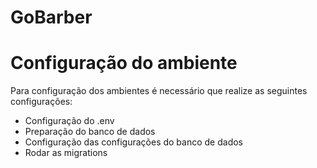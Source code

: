 # GoBarber

# Configuração do ambiente

Para configuração dos ambientes é necessário que realize as seguintes configurações:

- Configuração do .env
- Preparação do banco de dados
- Configuração das configurações do banco de dados
- Rodar as migrations
